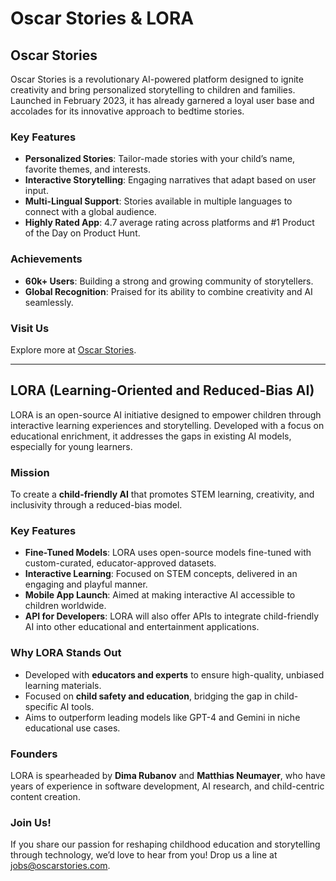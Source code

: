 # Oscar Stories & LORA

## Oscar Stories

Oscar Stories is a revolutionary AI-powered platform designed to ignite creativity and bring personalized storytelling to children and families. Launched in February 2023, it has already garnered a loyal user base and accolades for its innovative approach to bedtime stories.

### Key Features
- **Personalized Stories**: Tailor-made stories with your child’s name, favorite themes, and interests.  
- **Interactive Storytelling**: Engaging narratives that adapt based on user input.  
- **Multi-Lingual Support**: Stories available in multiple languages to connect with a global audience.  
- **Highly Rated App**: 4.7 average rating across platforms and #1 Product of the Day on Product Hunt.  

### Achievements
- **60k+ Users**: Building a strong and growing community of storytellers.  
- **Global Recognition**: Praised for its ability to combine creativity and AI seamlessly.  

### Visit Us
Explore more at [Oscar Stories](https://oscarstories.com).

---

## LORA (Learning-Oriented and Reduced-Bias AI)

LORA is an open-source AI initiative designed to empower children through interactive learning experiences and storytelling. Developed with a focus on educational enrichment, it addresses the gaps in existing AI models, especially for young learners.

### Mission
To create a **child-friendly AI** that promotes STEM learning, creativity, and inclusivity through a reduced-bias model.

### Key Features
- **Fine-Tuned Models**: LORA uses open-source models fine-tuned with custom-curated, educator-approved datasets.  
- **Interactive Learning**: Focused on STEM concepts, delivered in an engaging and playful manner.  
- **Mobile App Launch**: Aimed at making interactive AI accessible to children worldwide.  
- **API for Developers**: LORA will also offer APIs to integrate child-friendly AI into other educational and entertainment applications.  

### Why LORA Stands Out
- Developed with **educators and experts** to ensure high-quality, unbiased learning materials.  
- Focused on **child safety and education**, bridging the gap in child-specific AI tools.  
- Aims to outperform leading models like GPT-4 and Gemini in niche educational use cases.

### Founders
LORA is spearheaded by **Dima Rubanov** and **Matthias Neumayer**, who have years of experience in software development, AI research, and child-centric content creation.


### Join Us!
If you share our passion for reshaping childhood education and storytelling through technology, we’d love to hear from you! Drop us a line at [jobs@oscarstories.com](mailto:jobs@oscarstories.com).  
